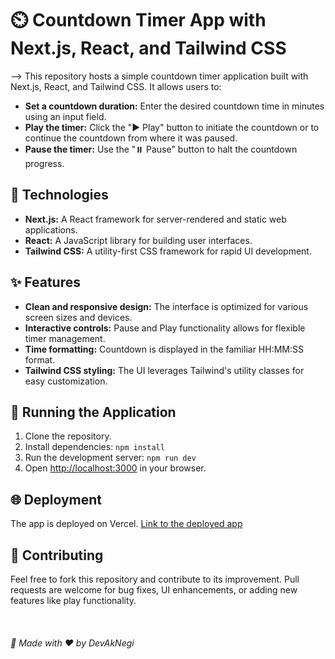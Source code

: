 # ⏲️ Countdown Timer App with Next.js, React, and Tailwind CSS

--> This repository hosts a simple countdown timer application built with Next.js, React, and Tailwind CSS. It allows users to:

- **Set a countdown duration:** Enter the desired countdown time in minutes using an input field.
- **Play the timer:** Click the "▶️ Play" button to initiate the countdown or to continue the countdown from where it was paused.
- **Pause the timer:** Use the "⏸️ Pause" button to halt the countdown progress.

## 🚀 Technologies

- **Next.js:** A React framework for server-rendered and static web applications.
- **React:** A JavaScript library for building user interfaces.
- **Tailwind CSS:** A utility-first CSS framework for rapid UI development.

## ✨ Features

- **Clean and responsive design:** The interface is optimized for various screen sizes and devices.
- **Interactive controls:** Pause and Play functionality allows for flexible timer management.
- **Time formatting:** Countdown is displayed in the familiar HH:MM:SS format.
- **Tailwind CSS styling:** The UI leverages Tailwind's utility classes for easy customization.

## 🏃 Running the Application

1. Clone the repository.
2. Install dependencies: `npm install`
3. Run the development server: `npm run dev`
4. Open [http://localhost:3000](http://localhost:3000) in your browser.

## 🌐 Deployment

The app is deployed on Vercel. [Link to the deployed app](https://countdown-timer-theta-six.vercel.app/)

## 🤝 Contributing

Feel free to fork this repository and contribute to its improvement. Pull requests are welcome for bug fixes, UI enhancements, or adding new features like play functionality.

<br>

###### 📝 Made with ❤️ by DevAkNegi
